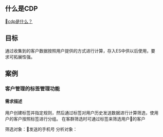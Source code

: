 ## 什么是CDP
[cdp是什么？](https://www.linkflowtech.com/blog/687.html)

## 目标
通过收集到的客户数据按照用户提供的方式进行计算，存入ES中供以后使用，要求可拓展性强。

## 案例
### 客户管理的标签管理功能
#### 需求描述
用户创建标签并指定规则，然后通过标签对用户历史发送数据进行计算筛选，使用户的客户按照标签进行分组。
在客群筛选时可通过标签来筛选用户的客户


筛选对象：发送的手机号
分析对象：

